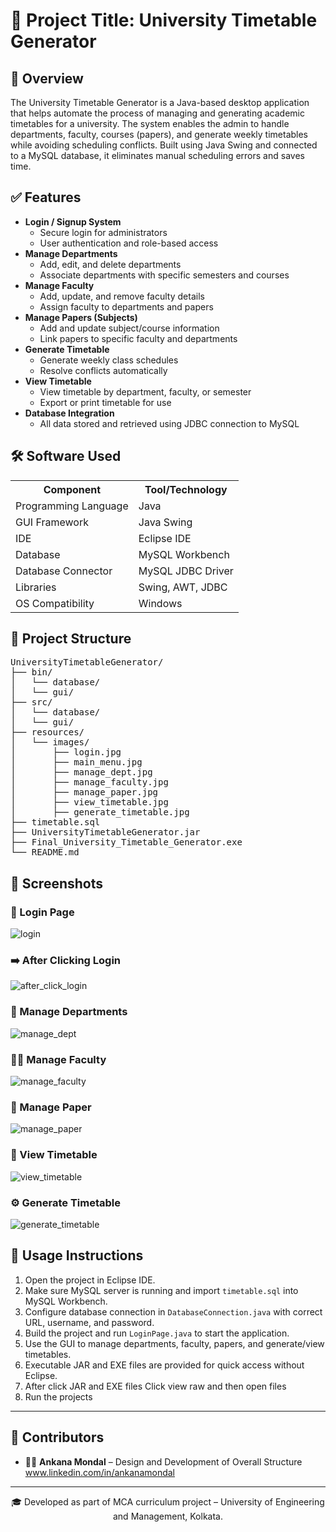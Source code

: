 <h1 align="left">📝 Project Title: University Timetable Generator</h1>

<h2 align="left">📌 Overview</h2>
<p>
The University Timetable Generator is a Java-based desktop application that helps automate the process of managing and generating academic timetables for a university. The system enables the admin to handle departments, faculty, courses (papers), and generate weekly timetables while avoiding scheduling conflicts. Built using Java Swing and connected to a MySQL database, it eliminates manual scheduling errors and saves time.
</p>

<h2>✅ Features</h2>
<ul>
  <li><strong>Login / Signup System</strong>
    <ul>
      <li>Secure login for administrators</li>
      <li>User authentication and role-based access</li>
    </ul>
  </li>
  <li><strong>Manage Departments</strong>
    <ul>
      <li>Add, edit, and delete departments</li>
      <li>Associate departments with specific semesters and courses</li>
    </ul>
  </li>
  <li><strong>Manage Faculty</strong>
    <ul>
      <li>Add, update, and remove faculty details</li>
      <li>Assign faculty to departments and papers</li>
    </ul>
  </li>
  <li><strong>Manage Papers (Subjects)</strong>
    <ul>
      <li>Add and update subject/course information</li>
      <li>Link papers to specific faculty and departments</li>
    </ul>
  </li>
  <li><strong>Generate Timetable</strong>
    <ul>
      <li>Generate weekly class schedules</li>
      <li>Resolve conflicts automatically</li>
    </ul>
  </li>
  <li><strong>View Timetable</strong>
    <ul>
      <li>View timetable by department, faculty, or semester</li>
      <li>Export or print timetable for use</li>
    </ul>
  </li>
  <li><strong>Database Integration</strong>
    <ul>
      <li>All data stored and retrieved using JDBC connection to MySQL</li>
    </ul>
  </li>
</ul>

<h2>🛠️ Software Used</h2>
<table>
  <tr><th>Component</th><th>Tool/Technology</th></tr>
  <tr><td>Programming Language</td><td>Java</td></tr>
  <tr><td>GUI Framework</td><td>Java Swing</td></tr>
  <tr><td>IDE</td><td>Eclipse IDE</td></tr>
  <tr><td>Database</td><td>MySQL Workbench</td></tr>
  <tr><td>Database Connector</td><td>MySQL JDBC Driver</td></tr>
  <tr><td>Libraries</td><td>Swing, AWT, JDBC</td></tr>
  <tr><td>OS Compatibility</td><td>Windows</td></tr>
</table>

<h2>📁 Project Structure</h2>
<pre>
UniversityTimetableGenerator/
├── bin/
│   └── database/
│   └── gui/
├── src/
│   └── database/
│   └── gui/
├── resources/
│   └── images/
│       ├── login.jpg
│       ├── main_menu.jpg
│       ├── manage_dept.jpg
│       ├── manage_faculty.jpg
│       ├── manage_paper.jpg
│       ├── view_timetable.jpg
│       ├── generate_timetable.jpg
├── timetable.sql
├── UniversityTimetableGenerator.jar
├── Final_University_Timetable_Generator.exe
└── README.md
</pre>

<h2>📸 Screenshots</h2>

<h3>🔐 Login Page</h3>

![login](https://github.com/user-attachments/assets/cc7c84d3-0fd2-4b98-ae0f-a16f6ac498cd)

<h3>➡️ After Clicking Login</h3>

![after_click_login](https://github.com/user-attachments/assets/e8312ec5-d43b-4f1f-844b-3c7062917781)

<h3>🏢 Manage Departments</h3>

![manage_dept](https://github.com/user-attachments/assets/4d28d999-e0dc-4f4a-a7da-912529e952f4)

<h3>👩‍🏫 Manage Faculty</h3>

![manage_faculty](https://github.com/user-attachments/assets/e4d1e4d1-49b8-4dd0-880c-1f439d663390)

<h3>📘 Manage Paper</h3>

![manage_paper](https://github.com/user-attachments/assets/ba36e32a-3c90-4fed-9cc9-665685b814de)

<h3>📅 View Timetable</h3>

![view_timetable](https://github.com/user-attachments/assets/e4bcf99a-f9f1-4637-a1bb-d92e41e81fa9)

<h3>⚙️ Generate Timetable</h3>

![generate_timetable](https://github.com/user-attachments/assets/6e04f65f-8881-4d6d-babb-aa40e57d4e29)

<h2>📘 Usage Instructions</h2>
<ol>
  <li>Open the project in Eclipse IDE.</li>
  <li>Make sure MySQL server is running and import <code>timetable.sql</code> into MySQL Workbench.</li>
  <li>Configure database connection in <code>DatabaseConnection.java</code> with correct URL, username, and password.</li>
  <li>Build the project and run <code>LoginPage.java</code> to start the application.</li>
  <li>Use the GUI to manage departments, faculty, papers, and generate/view timetables.</li>
  <li>Executable JAR and EXE files are provided for quick access without Eclipse.</li>
  <li>After click JAR and EXE files Click view raw and then open files</li>
  <li>Run the projects</li>
</ol>

---

<h2>👥 Contributors</h2>

- 🧑‍💻 **Ankana Mondal** – Design and Development of Overall Structure  
 www.linkedin.com/in/ankanamondal
---

<p align="center">🎓 Developed as part of MCA curriculum project – University of Engineering and Management, Kolkata.</p>
